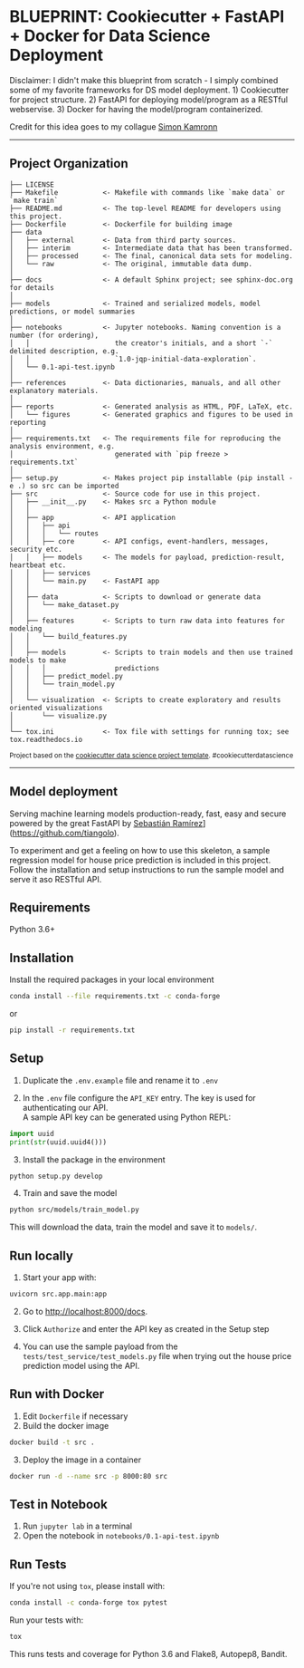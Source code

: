 # BLUEPRINT: Cookiecutter + FastAPI + Docker for Data Science Deployment

Disclaimer: I didn't make this blueprint from scratch - I simply combined some of my favorite frameworks for DS model deployment. 1) Cookiecutter for project structure. 2) FastAPI for deploying model/program as a RESTful webservise. 3) Docker for having the model/program containerized.

Credit for this idea goes to my collague <a target="_blank" href="https://github.com/simonkamronn">Simon Kamronn</a>

--------

Project Organization
------------

    ├── LICENSE
    ├── Makefile           <- Makefile with commands like `make data` or `make train`
    ├── README.md          <- The top-level README for developers using this project.
    ├── Dockerfile         <- Dockerfile for building image
    ├── data
    │   ├── external       <- Data from third party sources.
    │   ├── interim        <- Intermediate data that has been transformed.
    │   ├── processed      <- The final, canonical data sets for modeling.
    │   └── raw            <- The original, immutable data dump.
    │
    ├── docs               <- A default Sphinx project; see sphinx-doc.org for details
    │
    ├── models             <- Trained and serialized models, model predictions, or model summaries
    │
    ├── notebooks          <- Jupyter notebooks. Naming convention is a number (for ordering),
    │   │                     the creator's initials, and a short `-` delimited description, e.g.
    │   │                     `1.0-jqp-initial-data-exploration`.
    │   └── 0.1-api-test.ipynb
    │
    ├── references         <- Data dictionaries, manuals, and all other explanatory materials.
    │
    ├── reports            <- Generated analysis as HTML, PDF, LaTeX, etc.
    │   └── figures        <- Generated graphics and figures to be used in reporting
    │
    ├── requirements.txt   <- The requirements file for reproducing the analysis environment, e.g.
    │                         generated with `pip freeze > requirements.txt`
    │
    ├── setup.py           <- Makes project pip installable (pip install -e .) so src can be imported
    ├── src                <- Source code for use in this project.
    │   ├── __init__.py    <- Makes src a Python module
    │   │
    │   ├── app            <- API application
    │   │   ├── api
    │   │   │   └── routes 
    │   │   ├── core       <- API configs, event-handlers, messages, security etc.
    │   │   ├── models     <- The models for payload, prediction-result, heartbeat etc.
    │   │   ├── services
    │   │   └── main.py    <- FastAPI app
    │   │
    │   ├── data           <- Scripts to download or generate data
    │   │   └── make_dataset.py
    │   │
    │   ├── features       <- Scripts to turn raw data into features for modeling
    │   │   └── build_features.py
    │   │
    │   ├── models         <- Scripts to train models and then use trained models to make
    │   │   │                 predictions
    │   │   ├── predict_model.py
    │   │   └── train_model.py
    │   │
    │   └── visualization  <- Scripts to create exploratory and results oriented visualizations
    │       └── visualize.py
    │
    └── tox.ini            <- Tox file with settings for running tox; see tox.readthedocs.io


<p><small>Project based on the <a target="_blank" href="https://drivendata.github.io/cookiecutter-data-science/">cookiecutter data science project template</a>. #cookiecutterdatascience</small></p>

--------

## Model deployment
Serving machine learning models production-ready, fast, easy and secure powered by the great FastAPI by [Sebastián Ramírez]([)](https://github.com/tiangolo).

To experiment and get a feeling on how to use this skeleton, a sample regression model for house price prediction is included in this project. Follow the installation and setup instructions to run the sample model and serve it aso RESTful API.

## Requirements
Python 3.6+

## Installation
Install the required packages in your local environment
```bash
conda install --file requirements.txt -c conda-forge
``` 
or 
```bash
pip install -r requirements.txt
``` 

## Setup
1. Duplicate the `.env.example` file and rename it to `.env` 

2. In the `.env` file configure the `API_KEY` entry. The key is used for authenticating our API. <br>
   A sample API key can be generated using Python REPL:
```python
import uuid
print(str(uuid.uuid4()))
```

3. Install the package in the environment
```bash
python setup.py develop
```

4. Train and save the model
```bash
python src/models/train_model.py
```
This will download the data, train the model and save it to `models/`.

## Run locally

1. Start your  app with: 
```bash
uvicorn src.app.main:app
```
2. Go to [http://localhost:8000/docs](http://localhost:8000/docs).
   
3. Click `Authorize` and enter the API key as created in the Setup step
   
4. You can use the sample payload from the `tests/test_service/test_models.py` file when trying out the house price prediction model using the API.

## Run with Docker
1. Edit `Dockerfile` if necessary
2. Build the docker image
```bash
docker build -t src .
```

3. Deploy the image in a container
```bash
docker run -d --name src -p 8000:80 src
```

## Test in Notebook
1. Run `jupyter lab` in a terminal
2. Open the notebook in `notebooks/0.1-api-test.ipynb`

## Run Tests

If you're not using `tox`, please install with:
```bash
conda install -c conda-forge tox pytest
```

Run your tests with: 
```bash
tox
```

This runs tests and coverage for Python 3.6 and Flake8, Autopep8, Bandit.
